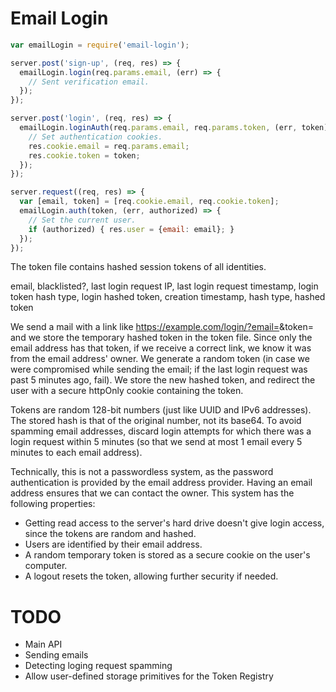 # Email Login

```js
var emailLogin = require('email-login');

server.post('sign-up', (req, res) => {
  emailLogin.login(req.params.email, (err) => {
    // Sent verification email.
  });
});

server.post('login', (req, res) => {
  emailLogin.loginAuth(req.params.email, req.params.token, (err, token) => {
    // Set authentication cookies.
    res.cookie.email = req.params.email;
    res.cookie.token = token;
  });
});

server.request((req, res) => {
  var [email, token] = [req.cookie.email, req.cookie.token];
  emailLogin.auth(token, (err, authorized) => {
    // Set the current user.
    if (authorized) { res.user = {email: email}; }
  });
});
```

The token file contains hashed session tokens of all identities.

email, blacklisted?, last login request IP,
last login request timestamp, login token hash type, login hashed token,
creation timestamp, hash type, hashed token

We send a mail with a link like
https://example.com/login/?email=<email>&token=<base64>
and we store the temporary hashed token in the token file.
Since only the email address has that token, if we receive a correct link, we
know it was from the email address' owner. We generate a random token
(in case we were compromised while sending the email; if the last login
request was past 5 minutes ago, fail). We store the new hashed token, and
redirect the user with a secure httpOnly cookie containing the token.

Tokens are random 128-bit numbers (just like UUID and IPv6 addresses).
The stored hash is that of the original number, not its base64.
To avoid spamming email addresses, discard login attempts for which there was
a login request within 5 minutes (so that we send at most 1 email every 5
minutes to each email address).

Technically, this is not a passwordless system, as the password
authentication is provided by the email address provider. Having an email
address ensures that we can contact the owner. This system has the following
properties:
- Getting read access to the server's hard drive doesn't give login access,
since the tokens are random and hashed.
- Users are identified by their email address.
- A random temporary token is stored as a secure cookie on the user's
computer.
- A logout resets the token, allowing further security if needed.

# TODO

- Main API
- Sending emails
- Detecting loging request spamming
- Allow user-defined storage primitives for the Token Registry
